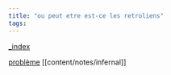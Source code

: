 ```yaml
---
title: "ou peut etre est-ce les retroliens"
tags:
---
```




[_index](content/_index.md)

[problème](content/notes/problème.md)
[[content/notes/infernal]]